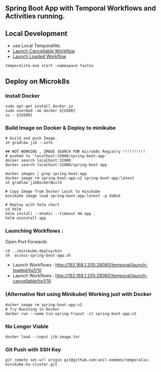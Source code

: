 ## Spring Boot App with Temporal Workflows and Activities running. 

## Local Development
 * use Local Temporallite.
 * [Launch Cancellable Workflow](http://localhost:8081/temporal/launch-cancellable/tio1/1)
 * [Launch Loaded Workflow](http://localhost:8081/temporal/launch-loaded/tio1/1)
```shell
temporalite.exe start -namespace fastns
```


## Deploy on Microk8s
### Install Docker 
```shell
sudo apt-get install docker.io
sudo usermod -aG docker ${USER}
su - ${USER}
```

### Build Image on Docker & Deploy to minikube
```shell
# build and push Image.
sh gradlew jib --info

## NOT WORKING , IMAGE SEARCH FOR microk8s Registry !!!!!!!!!!
# pushed to 'localhost:32000/spring-boot-app'
docker search localhost:32000
docker search localhost:32000/spring-boot-app

docker images | grep spring-boot-app
docker image rm spring-boot-app:v2 spring-boot-app:latest 
sh gradlew jibDockerBuild

# Copy Image from Docker Local to minikube 
minikube image load spring-boot-app:latest -p kb8uk

# Deploy with helm chart
cd helm
helm install --atomic --timeout 4m app .
helm uninstall app
```


### Launching Workflows : 
 Open Port Forwards 
```shell
cd ../minikube-deploy/bin
sh  access-spring-boot-app.sh
```
- Launch Workflows : http://192.168.1.205:28080/temporal/launch-loaded/tio1/10
- Launch Workflows : http://192.168.1.205:28080/temporal/launch-cancellable/tio1/10

### (Alternative Not using Minikube) Working just with Docker
```shell
docker image rm spring-boot-app:v2
# Try Runining in Docker
docker run --name tio-spring-tryout -it spring-boot-app:v2
```


### No Longer Viable
```shell
docker load --input jib-image.tar
```
### Git Push with SSH Key
```shell
git remote set-url origin git@github.com:anil-oommen/temporalio-minikube-ha-cluster.git
```

